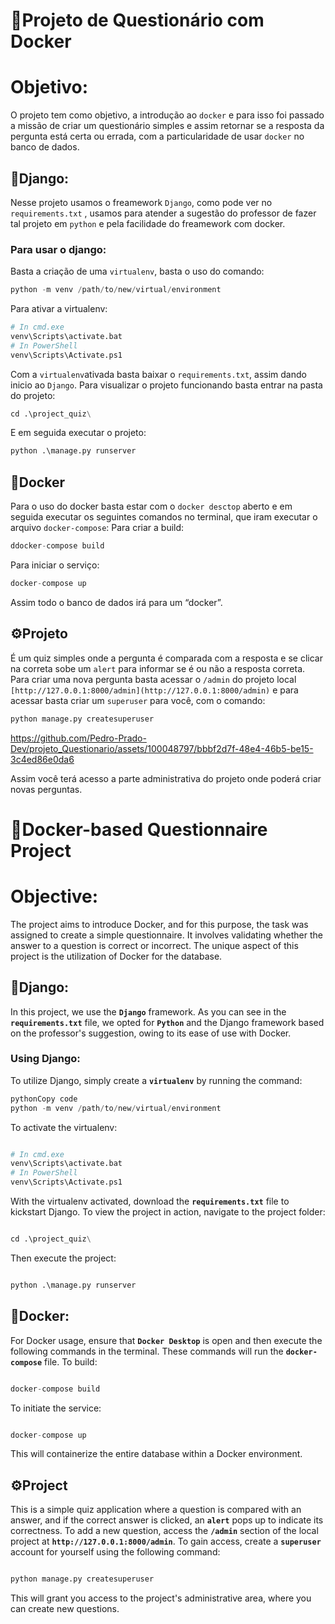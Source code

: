 # 🐋Projeto de Questionário com Docker

# Objetivo:

O projeto tem como objetivo, a introdução ao `docker` e para isso foi passado a missão de criar um questionário simples e assim retornar se a resposta da pergunta está certa ou errada, com a particularidade de usar `docker` no banco de dados.

## 🐍Django:

Nesse projeto usamos o freamework `Django`, como pode ver no `requirements.txt` , usamos para atender a sugestão do professor de fazer tal projeto em `python` e pela facilidade do freamework com docker.

### Para usar o django:

Basta a criação de uma `virtualenv`, basta o uso do comando:

```python
python -m venv /path/to/new/virtual/environment
```

Para ativar a virtualenv:

```python
# In cmd.exe
venv\Scripts\activate.bat
# In PowerShell
venv\Scripts\Activate.ps1
```

Com a `virtualenv`ativada basta baixar o `requirements.txt`, assim dando inicio ao `Django`. 
Para visualizar o projeto funcionando basta entrar na pasta do projeto:

```python
cd .\project_quiz\
```

E em seguida executar o projeto:

```python
python .\manage.py runserver
```

## 🐋Docker

Para o uso do docker basta estar com o `docker desctop` aberto e em seguida executar os seguintes comandos no terminal, que iram executar o arquivo `docker-compose`:
Para criar a build:

```python
ddocker-compose build
```

Para iniciar o serviço:

```python
docker-compose up
```

Assim todo o banco de dados irá para um “docker”.

## ⚙️Projeto

É um quiz simples onde a pergunta é comparada com a resposta e se clicar na correta sobe um `alert` para informar se é ou não a resposta correta.
Para criar uma nova pergunta basta acessar o `/admin` do projeto local `[http://127.0.0.1:8000/admin](http://127.0.0.1:8000/admin)` e para acessar basta criar um `superuser` para você, com o comando:

```python
python manage.py createsuperuser
```
https://github.com/Pedro-Prado-Dev/projeto_Questionario/assets/100048797/bbbf2d7f-48e4-46b5-be15-3c4ed86e0da6

Assim você terá acesso a parte administrativa do projeto onde poderá criar novas perguntas. 

# 🐋Docker-based Questionnaire Project

# **Objective:**

The project aims to introduce Docker, and for this purpose, the task was assigned to create a simple questionnaire. It involves validating whether the answer to a question is correct or incorrect. The unique aspect of this project is the utilization of Docker for the database.

## **🐍Django:**

In this project, we use the **`Django`** framework. As you can see in the **`requirements.txt`** file, we opted for **`Python`** and the Django framework based on the professor's suggestion, owing to its ease of use with Docker.

### **Using Django:**

To utilize Django, simply create a **`virtualenv`** by running the command:

```python
pythonCopy code
python -m venv /path/to/new/virtual/environment

```

To activate the virtualenv:

```python

# In cmd.exe
venv\Scripts\activate.bat
# In PowerShell
venv\Scripts\Activate.ps1
```

With the virtualenv activated, download the **`requirements.txt`** file to kickstart Django. To view the project in action, navigate to the project folder:

```python

cd .\project_quiz\
```

Then execute the project:

```python

python .\manage.py runserver
```

## **🐋Docker:**

For Docker usage, ensure that **`Docker Desktop`** is open and then execute the following commands in the terminal. These commands will run the **`docker-compose`** file. 
To build:

```python

docker-compose build
```

To initiate the service:

```python

docker-compose up
```

This will containerize the entire database within a Docker environment.
## **⚙️Project**

This is a simple quiz application where a question is compared with an answer, and if the correct answer is clicked, an **`alert`** pops up to indicate its correctness. To add a new question, access the **`/admin`** section of the local project at **`http://127.0.0.1:8000/admin`**. To gain access, create a **`superuser`** account for yourself using the following command:

```python

python manage.py createsuperuser
```

This will grant you access to the project's administrative area, where you can create new questions.
